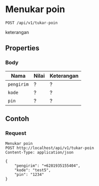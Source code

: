 # Menukar poin
```http
POST /api/v1/tukar-poin
```
keterangan
## Properties
### Body
Nama  | Nilai | Keterangan
--- | --- | ---
<code>pengirim</code> | ? | ?
<code>kode</code> | ? | ?
<code>pin</code> | ? | ?

## Contoh

### Request
```http
Menukar poin
POST http://localhost/api/v1/tukar-poin
Content-Type: application/json

{
    "pengirim": "+6281935155404",
    "kode": "test5",
    "pin": "1234"
}
```
